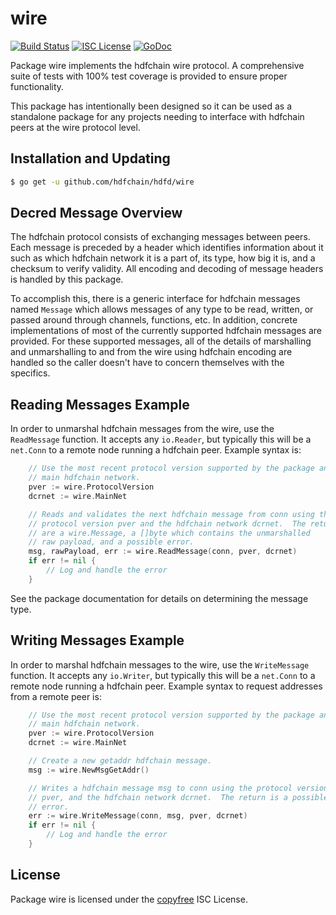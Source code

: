 wire
====

[![Build Status](http://img.shields.io/travis/hdfchain/hdfd.svg)](https://travis-ci.org/hdfchain/hdfd)
[![ISC License](http://img.shields.io/badge/license-ISC-blue.svg)](http://copyfree.org)
[![GoDoc](https://img.shields.io/badge/godoc-reference-blue.svg)](http://godoc.org/github.com/hdfchain/hdfd/wire)

Package wire implements the hdfchain wire protocol.  A comprehensive suite of
tests with 100% test coverage is provided to ensure proper functionality.

This package has intentionally been designed so it can be used as a standalone
package for any projects needing to interface with hdfchain peers at the wire
protocol level.

## Installation and Updating

```bash
$ go get -u github.com/hdfchain/hdfd/wire
```

## Decred Message Overview

The hdfchain protocol consists of exchanging messages between peers. Each message
is preceded by a header which identifies information about it such as which
hdfchain network it is a part of, its type, how big it is, and a checksum to
verify validity. All encoding and decoding of message headers is handled by this
package.

To accomplish this, there is a generic interface for hdfchain messages named
`Message` which allows messages of any type to be read, written, or passed
around through channels, functions, etc. In addition, concrete implementations
of most of the currently supported hdfchain messages are provided. For these
supported messages, all of the details of marshalling and unmarshalling to and
from the wire using hdfchain encoding are handled so the caller doesn't have to
concern themselves with the specifics.

## Reading Messages Example

In order to unmarshal hdfchain messages from the wire, use the `ReadMessage`
function. It accepts any `io.Reader`, but typically this will be a `net.Conn`
to a remote node running a hdfchain peer.  Example syntax is:

```Go
	// Use the most recent protocol version supported by the package and the
	// main hdfchain network.
	pver := wire.ProtocolVersion
	dcrnet := wire.MainNet

	// Reads and validates the next hdfchain message from conn using the
	// protocol version pver and the hdfchain network dcrnet.  The returns
	// are a wire.Message, a []byte which contains the unmarshalled
	// raw payload, and a possible error.
	msg, rawPayload, err := wire.ReadMessage(conn, pver, dcrnet)
	if err != nil {
		// Log and handle the error
	}
```

See the package documentation for details on determining the message type.

## Writing Messages Example

In order to marshal hdfchain messages to the wire, use the `WriteMessage`
function. It accepts any `io.Writer`, but typically this will be a `net.Conn`
to a remote node running a hdfchain peer. Example syntax to request addresses
from a remote peer is:

```Go
	// Use the most recent protocol version supported by the package and the
	// main hdfchain network.
	pver := wire.ProtocolVersion
	dcrnet := wire.MainNet

	// Create a new getaddr hdfchain message.
	msg := wire.NewMsgGetAddr()

	// Writes a hdfchain message msg to conn using the protocol version
	// pver, and the hdfchain network dcrnet.  The return is a possible
	// error.
	err := wire.WriteMessage(conn, msg, pver, dcrnet)
	if err != nil {
		// Log and handle the error
	}
```

## License

Package wire is licensed under the [copyfree](http://copyfree.org) ISC
License.

